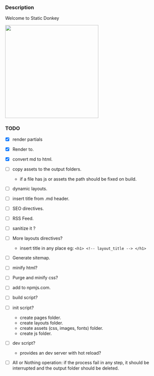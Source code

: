 ### Description

Welcome to Static Donkey

<img src="https://github.com/user-attachments/assets/6936fffa-cead-4d9a-a68d-d4e71ca39e83" width="300"/>


### TODO

  - [x] render partials 
  - [x] Render to. <!-- page_content -->
  - [x] convert md to html.
  - [ ] copy assets to the output folders.
     - if a file has js or assets the path should be fixed on build.
  - [ ] dynamic layouts.
  - [ ] insert title from .md header.
  - [ ] SEO directives.
  - [ ] RSS Feed.
  - [ ] sanitize it ?
  - [ ] More layouts directives?
     - insert title in any place eg:  `<h1> <!-- layout_title --> </h1>`
  - [ ] Generate sitemap.
  - [ ] minify html?
  - [ ] Purge and minify css?
  - [ ] add to npmjs.com.
  - [ ] build script?
  - [ ] init script?
    - create pages folder.
    - create layouts folder.
    - create assets (css, images, fonts) folder.
    - create js folder.
  - [ ] dev script?
    - provides an dev server with hot reload?
  - [ ] All or Nothing operation: if the process fail in any step,
        it should be interrupted and the output folder should be deleted.

